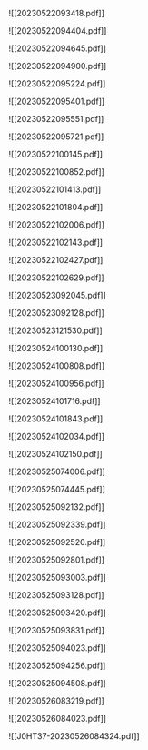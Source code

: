 ![[20230522093418.pdf]]

![[20230522094404.pdf]]

![[20230522094645.pdf]]

![[20230522094900.pdf]]

![[20230522095224.pdf]]

![[20230522095401.pdf]]

![[20230522095551.pdf]]

![[20230522095721.pdf]]

![[20230522100145.pdf]]

![[20230522100852.pdf]]

![[20230522101413.pdf]]

![[20230522101804.pdf]]

![[20230522102006.pdf]]

![[20230522102143.pdf]]

![[20230522102427.pdf]]

![[20230522102629.pdf]]

![[20230523092045.pdf]]

![[20230523092128.pdf]]

![[20230523121530.pdf]]

![[20230524100130.pdf]]

![[20230524100808.pdf]]

![[20230524100956.pdf]]

![[20230524101716.pdf]]

![[20230524101843.pdf]]

![[20230524102034.pdf]]

![[20230524102150.pdf]]

![[20230525074006.pdf]]

![[20230525074445.pdf]]

![[20230525092132.pdf]]

![[20230525092339.pdf]]

![[20230525092520.pdf]]

![[20230525092801.pdf]]

![[20230525093003.pdf]]

![[20230525093128.pdf]]

![[20230525093420.pdf]]

![[20230525093831.pdf]]

![[20230525094023.pdf]]

![[20230525094256.pdf]]

![[20230525094508.pdf]]

![[20230526083219.pdf]]

![[20230526084023.pdf]]

![[J0HT37-20230526084324.pdf]]